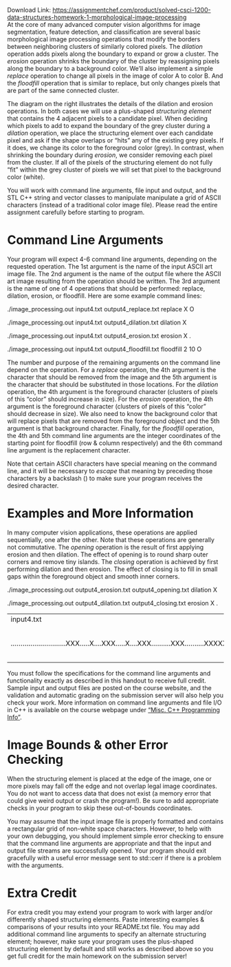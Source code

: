 Download Link: https://assignmentchef.com/product/solved-csci-1200-data-structures-homework-1-morphological-image-processing
<br>
At the core of many advanced computer vision algorithms for image segmentation, feature detection, and classification are several basic morphological image processing operations that modify the borders between neighboring clusters of similarly colored pixels. The <em>dilation </em>operation adds pixels along the boundary to expand or grow a cluster. The <em>erosion </em>operation shrinks the boundary of the cluster by reassigning pixels along the boundary to a background color. We’ll also implement a simple <em>replace </em>operation to change all pixels in the image of color A to color B. And the <em>floodfill </em>operation that is similar to replace, but only changes pixels that are part of the same connected cluster.

The diagram on the right illustrates the details of the dilation and erosion operations. In both cases we will use a plus-shaped <em>structuring element </em>that contains the 4 adjacent pixels to a candidate pixel. When deciding which pixels to add to expand the boundary of the grey cluster during a <em>dilation </em>operation, we place the structuring element over each candidate pixel and ask if the shape overlaps or “hits” any of the existing grey pixels. If it does, we change its color to the foreground color (grey). In contrast, when shrinking the boundary during <em>erosion</em>, we consider removing each pixel from the cluster. If all of the pixels of the structuring element do not fully “fit” within the grey cluster of pixels we will set that pixel to the background color (white).

You will work with command line arguments, file input and output, and the STL C++ string and vector classes to manipulate manipulate a grid of ASCII characters (instead of a traditional color image file). Please read the entire assignment carefully before starting to program.

<h1>Command Line Arguments</h1>

Your program will expect 4-6 command line arguments, depending on the requested operation. The 1st argument is the name of the input ASCII art image file. The 2nd argument is the name of the output file where the ASCII art image resulting from the operation should be written. The 3rd argument is the name of one of 4 operations that should be performed: replace, dilation, erosion, or floodfill. Here are some example command lines:

./image_processing.out input4.txt output4_replace.txt replace X O

./image_processing.out input4.txt output4_dilation.txt dilation X

./image_processing.out input4.txt output4_erosion.txt erosion X .

./image_processing.out input4.txt output4_floodfill.txt floodfill 2 10 O

The number and purpose of the remaining arguments on the command line depend on the operation. For a <em>replace </em>operation, the 4th argument is the character that should be removed from the image and the 5th argument is the character that should be substituted in those locations. For the <em>dilation </em>operation, the 4th argument is the foreground character (clusters of pixels of this “color” should increase in size). For the <em>erosion </em>operation, the 4th argument is the foreground character (clusters of pixels of this “color” should decrease in size). We also need to know the background color that will replace pixels that are removed from the foreground object and the 5th argument is that background character. Finally, for the <em>floodfill </em>operation, the 4th and 5th command line arguments are the integer coordinates of the starting point for floodfill (row &amp; column respectively) and the 6th command line argument is the replacement character.

Note that certain ASCII characters have special meaning on the command line, and it will be necessary to <em>escape </em>that meaning by preceding those characters by a backslash () to make sure your program receives the desired character.

<h1>Examples and More Information</h1>

In many computer vision applications, these operations are applied sequentially, one after the other. Note that these operations are generally not commutative. The <em>opening </em>operation is the result of first applying erosion and then dilation. The effect of opening is to round sharp outer corners and remove tiny islands. The <em>closing </em>operation is achieved by first performing dilation and then erosion. The effect of closing is to fill in small gaps within the foreground object and smooth inner corners.

./image_processing.out output4_erosion.txt output4_opening.txt dilation X

./image_processing.out output4_dilation.txt output4_closing.txt erosion X .

<table width="675">

 <tbody>

  <tr>

   <td width="98">input4.txt</td>

   <td width="98">output4 replace.txt</td>

   <td width="99">output4 dilation.txt</td>

   <td width="98">output4 erosion.txt</td>

   <td width="104">output4 floodfill.txt</td>

   <td width="98">output4 opening.txt</td>

   <td width="82">output4 closing.txt</td>

  </tr>

  <tr>

   <td width="98">………….…………...XXX…..X....XXX…..X....XXX……....XXX……....XXXXXXX…...XXXXXXX…...XXXXXXX….………….………….</td>

   <td width="98">………….…………...OOO…..O....OOO…..O....OOO……....OOO……....OOOOOOO…...OOOOOOO…...OOOOOOO….………….………….</td>

   <td width="99">…………...XXX…..X...XXXXX…XXX..XXXXX…XXX..XXXXX….X...XXXXXXXX…..XXXXXXXXX….XXXXXXXXX….XXXXXXXXX…..XXXXXXX….………….</td>

   <td width="98">………….………….………….…X…………X…………X…………XX……..…XXXXX…..………….………….………….</td>

   <td width="104">………….…………...XXX…..O....XXX…..O....XXX……....XXX……....XXXXXXX…...XXXXXXX…...XXXXXXX….………….………….</td>

   <td width="98">………….………….…X………..XXX……....XXX……....XXX……....XXXXXX…....XXXXXXX….…XXXXX…..………….………….</td>

   <td width="82">………….…………...XXX…..X....XXX…..X....XXX……....XXXX……...XXXXXXX…...XXXXXXX…...XXXXXXX….………….………….</td>

  </tr>

 </tbody>

</table>

You must follow the specifications for the command line arguments and functionality exactly as described in this handout to receive full credit. Sample input and output files are posted on the course website, and the validation and automatic grading on the submission server will also help you check your work. More information on command line arguments and file I/O in C++ is available on the course webpage under <a href="http://www.cs.rpi.edu/academics/courses/fall15/csci1200/other_information.php">“</a><a href="http://www.cs.rpi.edu/academics/courses/fall15/csci1200/other_information.php">Misc. C++ Programming Info</a><a href="http://www.cs.rpi.edu/academics/courses/fall15/csci1200/other_information.php">”</a>.

<h1>Image Bounds &amp; other Error Checking</h1>

When the structuring element is placed at the edge of the image, one or more pixels may fall off the edge and not overlap legal image coordinates. You do not want to access data that does not exist (a memory error that could give weird output or crash the program!). Be sure to add appropriate checks in your program to skip these out-of-bounds coordinates.

You may assume that the input image file is properly formatted and contains a rectangular grid of non-white space characters. However, to help with your own debugging, you should implement simple error checking to ensure that the command line arguments are appropriate and that the input and output file streams are successfully opened. Your program should exit gracefully with a useful error message sent to std::cerr if there is a problem with the arguments.

<h1>Extra Credit</h1>

For extra credit you may extend your program to work with larger and/or differently shaped structuring elements. Paste interesting examples &amp; comparisons of your results into your README.txt file. You may add additional command line arguments to specify an alternate structuring element; however, make sure your program uses the plus-shaped structuring element by default and still works as described above so you get full credit for the main homework on the submission server!



